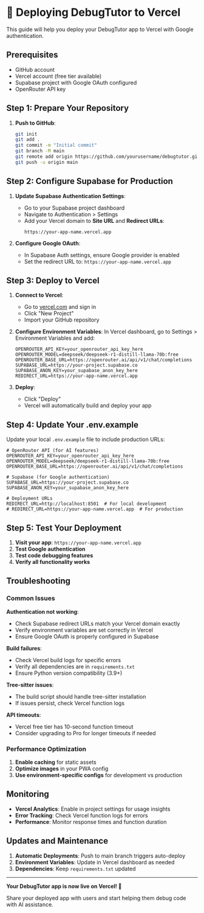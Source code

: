 # 🚀 Deploying DebugTutor to Vercel

This guide will help you deploy your DebugTutor app to Vercel with Google authentication.

## Prerequisites

- GitHub account
- Vercel account (free tier available)
- Supabase project with Google OAuth configured
- OpenRouter API key

## Step 1: Prepare Your Repository

1. **Push to GitHub**:
   ```bash
   git init
   git add .
   git commit -m "Initial commit"
   git branch -M main
   git remote add origin https://github.com/yourusername/debugtutor.git
   git push -u origin main
   ```

## Step 2: Configure Supabase for Production

1. **Update Supabase Authentication Settings**:
   - Go to your Supabase project dashboard
   - Navigate to Authentication > Settings
   - Add your Vercel domain to **Site URL** and **Redirect URLs**:
     ```
     https://your-app-name.vercel.app
     ```

2. **Configure Google OAuth**:
   - In Supabase Auth settings, ensure Google provider is enabled
   - Set the redirect URL to: `https://your-app-name.vercel.app`

## Step 3: Deploy to Vercel

1. **Connect to Vercel**:
   - Go to [vercel.com](https://vercel.com) and sign in
   - Click "New Project"
   - Import your GitHub repository

2. **Configure Environment Variables**:
   In Vercel dashboard, go to Settings > Environment Variables and add:

   ```env
   OPENROUTER_API_KEY=your_openrouter_api_key_here
   OPENROUTER_MODEL=deepseek/deepseek-r1-distill-llama-70b:free
   OPENROUTER_BASE_URL=https://openrouter.ai/api/v1/chat/completions
   SUPABASE_URL=https://your-project.supabase.co
   SUPABASE_ANON_KEY=your_supabase_anon_key_here
   REDIRECT_URL=https://your-app-name.vercel.app
   ```

3. **Deploy**:
   - Click "Deploy"
   - Vercel will automatically build and deploy your app

## Step 4: Update Your .env.example

Update your local `.env.example` file to include production URLs:

```env
# OpenRouter API (for AI features)
OPENROUTER_API_KEY=your_openrouter_api_key_here
OPENROUTER_MODEL=deepseek/deepseek-r1-distill-llama-70b:free
OPENROUTER_BASE_URL=https://openrouter.ai/api/v1/chat/completions

# Supabase (for Google authentication)
SUPABASE_URL=https://your-project.supabase.co
SUPABASE_ANON_KEY=your_supabase_anon_key_here

# Deployment URLs
REDIRECT_URL=http://localhost:8501  # For local development
# REDIRECT_URL=https://your-app-name.vercel.app  # For production
```

## Step 5: Test Your Deployment

1. **Visit your app**: `https://your-app-name.vercel.app`
2. **Test Google authentication**
3. **Test code debugging features**
4. **Verify all functionality works**

## Troubleshooting

### Common Issues

**Authentication not working**:
- Check Supabase redirect URLs match your Vercel domain exactly
- Verify environment variables are set correctly in Vercel
- Ensure Google OAuth is properly configured in Supabase

**Build failures**:
- Check Vercel build logs for specific errors
- Verify all dependencies are in `requirements.txt`
- Ensure Python version compatibility (3.9+)

**Tree-sitter issues**:
- The build script should handle tree-sitter installation
- If issues persist, check Vercel function logs

**API timeouts**:
- Vercel free tier has 10-second function timeout
- Consider upgrading to Pro for longer timeouts if needed

### Performance Optimization

1. **Enable caching** for static assets
2. **Optimize images** in your PWA config
3. **Use environment-specific configs** for development vs production

## Monitoring

- **Vercel Analytics**: Enable in project settings for usage insights
- **Error Tracking**: Check Vercel function logs for errors
- **Performance**: Monitor response times and function duration

## Updates and Maintenance

1. **Automatic Deployments**: Push to main branch triggers auto-deploy
2. **Environment Variables**: Update in Vercel dashboard as needed
3. **Dependencies**: Keep `requirements.txt` updated

---

**Your DebugTutor app is now live on Vercel! 🎉**

Share your deployed app with users and start helping them debug code with AI assistance.
